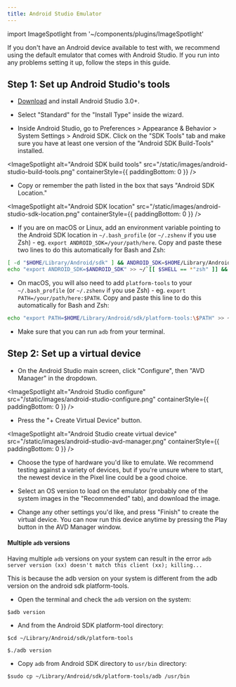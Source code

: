 ```yaml
---
title: Android Studio Emulator
---
```


import ImageSpotlight from '~/components/plugins/ImageSpotlight'

If you don't have an Android device available to test with, we recommend using the default emulator that comes with Android Studio. If you run into any problems setting it up, follow the steps in this guide.

## Step 1: Set up Android Studio's tools

- [Download](https://developer.android.com/studio) and install Android Studio 3.0+.

- Select "Standard" for the "Install Type" inside the wizard.

- Inside Android Studio, go to Preferences > Appearance & Behavior > System Settings > Android SDK. Click on the "SDK Tools" tab and make sure you have at least one version of the "Android SDK Build-Tools" installed.

<ImageSpotlight alt="Android SDK build tools" src="/static/images/android-studio-build-tools.png" containerStyle={{ paddingBottom: 0 }} />

- Copy or remember the path listed in the box that says "Android SDK Location."

<ImageSpotlight alt="Android SDK location" src="/static/images/android-studio-sdk-location.png" containerStyle={{ paddingBottom: 0 }} />

- If you are on macOS or Linux, add an environment variable pointing to the Android SDK location in `~/.bash_profile` (or `~/.zshenv` if you use Zsh) - eg. `export ANDROID_SDK=/your/path/here`. Copy and paste these two lines to do this automatically for Bash and Zsh:

```bash
[ -d "$HOME/Library/Android/sdk" ] && ANDROID_SDK=$HOME/Library/Android/sdk || ANDROID_SDK=$HOME/Android/Sdk
echo "export ANDROID_SDK=$ANDROID_SDK" >> ~/`[[ $SHELL == *"zsh" ]] && echo '.zshenv' || echo '.bash_profile'`
```

- On macOS, you will also need to add `platform-tools` to your `~/.bash_profile` (or `~/.zshenv` if you use Zsh) - eg. `export PATH=/your/path/here:$PATH`. Copy and paste this line to do this automatically for Bash and Zsh:

```bash
echo "export PATH=$HOME/Library/Android/sdk/platform-tools:\$PATH" >> ~/`[[ $SHELL == *"zsh" ]] && echo '.zshenv' || echo '.bash_profile'`
```

- Make sure that you can run `adb` from your terminal.

## Step 2: Set up a virtual device

- On the Android Studio main screen, click "Configure", then "AVD Manager" in the dropdown.

<ImageSpotlight alt="Android Studio configure" src="/static/images/android-studio-configure.png" containerStyle={{ paddingBottom: 0 }} />

- Press the "+ Create Virtual Device" button.

<ImageSpotlight alt="Android Studio create virtual device" src="/static/images/android-studio-avd-manager.png" containerStyle={{ paddingBottom: 0 }} />

- Choose the type of hardware you'd like to emulate. We recommend testing against a variety of devices, but if you're unsure where to start, the newest device in the Pixel line could be a good choice.

- Select an OS version to load on the emulator (probably one of the system images in the "Recommended" tab), and download the image.

- Change any other settings you'd like, and press "Finish" to create the virtual device. You can now run this device anytime by pressing the Play button in the AVD Manager window.

#### Multiple `adb` versions

Having multiple `adb` versions on your system can result in the error `adb server version (xx) doesn't match this client (xx); killing...`

This is because the adb version on your system is different from the adb version on the android sdk platform-tools.

- Open the terminal and check the `adb` version on the system:

`$adb version`

- And from the Android SDK platform-tool directory:

`$cd ~/Library/Android/sdk/platform-tools`

`$./adb version`

- Copy `adb` from Android SDK directory to `usr/bin` directory:

`$sudo cp ~/Library/Android/sdk/platform-tools/adb /usr/bin`
